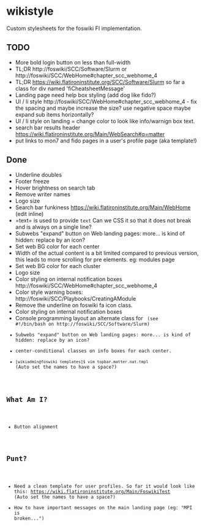 # wikistyle
Custom stylesheets for the foswiki FI implementation.

## TODO
- More bold login button on less than full-width
- TL;DR http://foswiki/SCC/Software/Slurm  or http://foswiki/SCC/WebHome#chapter_scc_webhome_4
- TL;DR https://wiki.flatironinstitute.org/SCC/Software/Slurm so far a class for div named 'fiCheatsheetMessage'
- Landing page need help box styling (add dog like fido?)
- Ul / li style http://foswiki/SCC/WebHome#chapter_scc_webhome_4 - fix the spacing and maybe increase the size? use negative space maybe expand sub items horizontally?
- Ul / li style on landing = change color to look like info/warnign box text.
- search bar results header https://wiki.flatironinstitute.org/Main/WebSearch#q=matter
- put links to mon7 and fido pages in a user's profile page (aka template!)

## Done
- Underline doubles
- Footer freeze
- Hover brightness on search tab
- Remove writer names
- Logo size
- Search bar funkiness https://wiki.flatironinstitute.org/Main/WebHome (edit inline)
- =text= is used to provide <code>text</code> Can we CSS it so that it does not break and is always on a single line?
- Subwebs "expand" button on Web landing pages: more... is kind of hidden: replace by an icon?
- Set web BG color for each center
- Width of the actual content is a bit limited compared to previous version, this leads to more scrolling for pre elements. eg: modules page
- Set web BG color for each cluster
- Logo size
- Color styling on internal notification boxes http://foswiki/SCC/WebHome#chapter_scc_webhome_4
- Color style warning boxes: http://foswiki/SCC/Playbooks/CreatingAModule
- Remove the underline on foswiki fa icon class.
- Color styling on internal notification boxes
- Console programming layout an alternate class for <code> (see #!/bin/bash on http://foswiki/SCC/Software/Slurm)
- Subwebs "expand" button on Web landing pages: more... is kind of hidden: replace by an icon?
- center-conditional classes on info boxes for each center.
- `[wikiadmin@foswiki templates]$ vim topbar.matter.nat.tmpl` (Auto set the names to have a space?)

## What Am I?
- Button alignment

## Punt?
- Need a clean template for user profiles. So far it would look like this: https://wiki.flatironinstitute.org/Main/FoswikiTest (Auto set the names to have a space?)
- How to have important messages on the main landing page (eg: "MPI is broken...")
